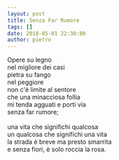 ```yaml
---
layout: post
title: Senza Far Rumore
tags: []
date: 2018-05-01 22:30:00
author: pietro
---
```

Opere su legno<br/>nel migliore dei casi<br/>pietra su fango<br/>nel peggiore<br/>non c'è limite al sentore<br/>che una minacciosa follia<br/>mi tenda agguati e porti via<br/>senza far rumore;<br/><br/>una vita che significhi qualcosa<br/>un qualcosa che significhi una vita<br/>la strada è breve ma presto smarrita<br/>e senza fiori, è solo roccia la rosa.

